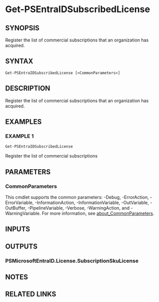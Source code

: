 ﻿---
external help file: PSMicrosoftEntraID-help.xml
Module Name: PSMicrosoftEntraID
online version:
schema: 2.0.0
---

# Get-PSEntraIDSubscribedLicense

## SYNOPSIS
Register the list of commercial subscriptions that an organization has acquired.

## SYNTAX

```
Get-PSEntraIDSubscribedLicense [<CommonParameters>]
```

## DESCRIPTION
Register the list of commercial subscriptions that an organization has acquired.

## EXAMPLES

### EXAMPLE 1
```
Get-PSEntraIDSubscribedLicense
```

Register the list of commercial subscriptions

## PARAMETERS

### CommonParameters
This cmdlet supports the common parameters: -Debug, -ErrorAction, -ErrorVariable, -InformationAction, -InformationVariable, -OutVariable, -OutBuffer, -PipelineVariable, -Verbose, -WarningAction, and -WarningVariable. For more information, see [about_CommonParameters](http://go.microsoft.com/fwlink/?LinkID=113216).

## INPUTS

## OUTPUTS

### PSMicrosoftEntraID.License.SubscriptionSkuLicense
## NOTES

## RELATED LINKS
